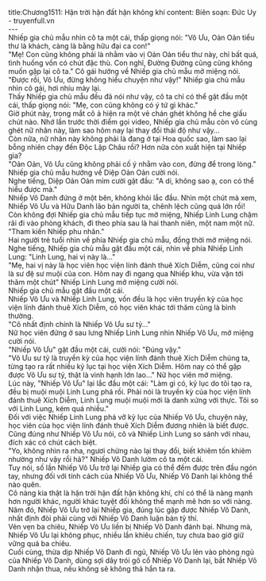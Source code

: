 title:Chương1511: Hận trời hận đất hận không khí
content:
Biên soạn: Đức Uy - truyenfull.vn<br>---<br>Nhiếp gia chủ mẫu nhìn cô ta một cái, thấp giọng nói: "Vô Ưu, Oản Oản tiểu thư là khách, càng là bằng hữu đại ca con!"<br>"Mẹ! Con cũng không phải là nhằm vào vị Oản Oản tiểu thư này, chỉ bất quá, tình huống vốn có chút đặc thù. Con nghĩ, Đường Đường cũng cũng không muốn gặp lại cô ta." Cô gái hướng về Nhiếp gia chủ mẫu mở miệng nói.<br>"Được rồi, Vô Ưu, đừng không hiểu chuyện như vậy!" Nhiếp gia chủ mẫu nhìn cô gái, hơi nhíu mày lại.<br>Thấy Nhiếp gia chủ mẫu đều đã nói như vậy, cô ta chỉ có thể gật đầu một cái, thấp giọng nói: "Mẹ, con cũng không có ý tứ gì khác."<br>Giờ phút này, trong mắt cô ả hiện ra một vẻ chán ghét không hề che giấu chút nào. Nhớ lần trước thời điểm gọi video, Nhiếp gia chủ mẫu còn vô cùng ghét nữ nhân này, làm sao hôm nay lại thay đổi thái độ như vậy…<br>Còn nữa, nữ nhân này không phải là đang ở tại Hoa quốc sao, làm sao lại bỗng nhiên chạy đến Độc Lập Châu rồi? Hơn nữa còn xuất hiện tại Nhiếp gia?<br>"Oản Oản, Vô Ưu cũng không phải cố ý nhằm vào con, đừng để trong lòng." Nhiếp gia chủ mẫu hướng về Diệp Oản Oản cười nói.<br>Nghe tiếng, Diệp Oản Oản mỉm cười gật đầu: "A di, không sao ạ, con có thể hiểu được mà."<br>Nhiếp Vô Danh đứng ở một bên, không khỏi lắc đầu. Nhìn một chút mà xem, Nhiếp Vô Ưu và Hữu Danh lão bản người ta, chênh lệch cũng quá lớn rồi!<br>Còn không đợi Nhiếp gia chủ mẫu tiếp tục mở miệng, Nhiếp Linh Lung chậm rãi đi vào phòng khách, đi theo phía sau là hai thanh niên, một nam một nữ.<br>"Tham kiến Nhiếp phu nhân."<br>Hai người trẻ tuổi nhìn về phía Nhiếp gia chủ mẫu, đồng thời mở miệng nói.<br>Nghe tiếng, Nhiếp gia chủ mẫu gật đầu một cái, nhìn về phía Nhiếp Linh Lung: "Linh Lung, hai vị này là..."<br>"Mẹ, hai vị này là học viên học viện lính đánh thuê Xích Diễm, cũng coi như là sư đệ sư muội của con. Hôm nay đi ngang qua Nhiếp khu, vừa vặn tới thăm một chút" Nhiếp Linh Lung mở miệng cười nói.<br>Nhiếp gia chủ mẫu gật đầu một cái.<br>Nhiếp Vô Ưu và Nhiếp Linh Lung, vốn đều là học viên truyền kỳ của học viện lính đánh thuê Xích Diễm, có học viên khác tới thăm cũng là bình thường.<br>"Cô nhất định chính là Nhiếp Vô Ưu sư tỷ..."<br>Nữ học viên đứng ở sau lưng Nhiếp Linh Lung nhìn Nhiếp Vô Ưu, mở miệng cười nói.<br>"Nhiếp Vô Ưu" gật đầu một cái, cười nói: "Đúng vậy."<br>"Vô Ưu sư tỷ là truyền kỳ của học viện lính đánh thuê Xích Diễm chúng ta, từng tạo ra rất nhiều kỷ lục tại học viện Xích Diễm. Hôm nay có thể gặp được Vô Ưu sư tỷ, thật là vinh hạnh lớn lao..." Nữ học viên mở miệng.<br>Lúc này, "Nhiếp Vô Ưu" lại lắc đầu một cái: "Làm gì có, kỷ lục do tôi tạo ra, đều bị muội muội Linh Lung phá rồi. Phải nói là truyền kỳ của học viện lính đánh thuê Xích Diễm, Linh Lung muội muội mới là danh xứng với thực. Tôi so với Linh Lung, kém quá nhiều."<br>Đối với việc Nhiếp Linh Lung phá vỡ kỷ lục của Nhiếp Vô Ưu, chuyện này, học viên của học viện lính đánh thuê Xích Diễm đương nhiên là biết được. Cũng đúng như Nhiếp Vô Ưu nói, cô và Nhiếp Linh Lung so sánh với nhau, đích xác có chút cách biệt.<br>"Yo, không nhìn ra nha, ngươi chừng nào lại thay đổi, biết khiêm tốn khiêm nhường như vậy rồi hả?" Nhiếp Vô Danh lườm cô ta một cái.<br>Tuy nói, số lần Nhiếp Vô Ưu trở lại Nhiếp gia có thể đếm được trên đầu ngón tay, nhưng đối với tính cách của Nhiếp Vô Ưu, Nhiếp Vô Danh lại không thể nào quên.<br>Cô nàng kia thật là hận trời hận đất hận không khí, chỉ có thể là nàng mạnh hơn người khác, người khác tuyệt đối không thể mạnh mẽ hơn so với nàng.<br>Năm đó, Nhiếp Vô Ưu trở lại Nhiếp gia, đúng lúc gặp được Nhiếp Vô Danh, nhất định đòi phải cùng với Nhiếp Vô Danh luận bàn tỷ thí.<br>Vẻn vẹn ba chiêu, Nhiếp Vô Ưu liền bị Nhiếp Vô Danh đánh bại. Nhưng mà, Nhiếp Vô Ưu lại không phục, nhiều lần khiêu chiến, tuy chưa bao giờ giữ vững quá ba chiêu.<br>Cuối cùng, thừa dịp Nhiếp Vô Danh đi ngủ, Nhiếp Vô Ưu lẻn vào phòng ngủ của Nhiếp Vô Danh, dùng sợi dây trói gô cổ Nhiếp Vô Danh lại, bắt Nhiếp Vô Danh nhận thua, nếu không sẽ không thả hắn ta ra.